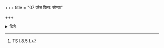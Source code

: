 +++
title = "07 परेत पितरः सोम्या"

+++

<details><summary>थिते</summary>

7. With the “carrying verse (pravāhaṇi)" beginning with pareta pitaraḥ...[^1] he causes the ancestors to be carried away.  


[^1]: TS I.8.5.f.
</details>
